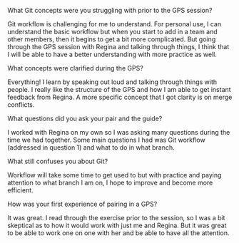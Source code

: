 What Git concepts were you struggling with prior to the GPS session?

Git workflow is challenging for me to understand. For personal use, I can understand the basic workflow but when you start to add in a team and other members, then it begins to get a bit more complicated. But going through the GPS session with Regina and talking through things, I think that I will be able to have a better understanding with more practice as well.

What concepts were clarified during the GPS?

Everything! I learn by speaking out loud and talking through things with people. I really like the structure of the GPS and how I am able to get instant feedback from Regina. A more specific concept that I got clarity is on merge conflicts.

What questions did you ask your pair and the guide?

I worked with Regina on my own so I was asking many questions during the time we had together. Some main questions I had was Git workflow (addressed in question 1) and what to do in what branch.

What still confuses you about Git?

Workflow will take some time to get used to but with practice and paying attention to what branch I am on, I hope to improve and become more efficient.

How was your first experience of pairing in a GPS?

It was great. I read through the exercise prior to the session, so I was a bit skeptical as to how it would work with just me and Regina. But it was great to be able to work one on one with her and be able to have all the attention.
